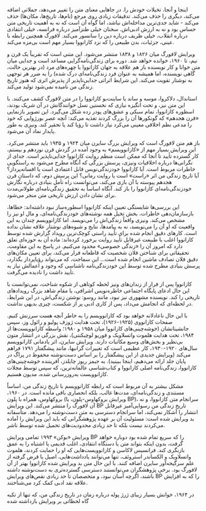 اینجا و آنجا، تخیلات خودش را. در جاهایی معنای متن را تغییر می‌دهد، جملاتی اضافه می‌کند، دیگری را حذف می‌کند. تدقیقات زیادی روی مرجع (نام‌ها، تاریخ‌ها، مکان‌ها) حذف می‌کند - شاید جدی‌ترین مداخله‌اش نباشد، اما گواه آن است که نه به اهمیت تاریخی متن حساس بود و نه به ارزش ادبی‌اش. سخنان خیلی طنزآمیز درباره فرانسه، خیلی انتقادی درباره انقلاب، خیلی ظریف درباره دین را سانسور می‌کند. لافورگ همچنین رابطه با عینی، جزئیات، بدن طبیعی را که نزد کازانووا بسیار مهم است بی‌مزه می‌کند.

ویرایش لافورگ میان ۱۸۲۶ و ۱۸۳۸ منتشر می‌شود. این متنی است که تقریباً یک قرن و نیم، تا ۱۹۶۰، خوانده خواهد شد. دوره برای زندگی‌نامه‌گرایی مساعد است و جدایی میان متن خوانا و کار نویسنده باز هم علاقه به جهان کازانووا یا چهره‌های مرد (در بهترین حالت، گاهی نویسنده، اما همیشه به عنوان فرد زندگی‌نامه‌ای درک شده) را به ضرر هر توجهی به نوشتار تقویت می‌کند. این شرایط اثراتی جدایی‌ناپذیر از پذیرش اثری که هنوز تاریخ زندگی من نامیده نمی‌شود تولید می‌کند.

استاندال، دلاکروا، موسه و ساند یا ساینت‌بو کازانووا را در متن لافورگ کشف می‌کنند. با این متن نیز، و تحت انگیزه نیازی که نخستین نسل خوانندگانش در آن شریک بودند، اسطوره کازانووا، تمام سبکی و عشق‌های پودر زده شکل می‌گیرد. این تصویر بازنمایی «قرن هجدهم» که گونکورها آن را بزرگ کردند تغذیه می‌کند: آنچه عصر بورژوایی که خود را مدعی نظم اخلاقی معینی می‌کرد نیاز داشت تا رؤیا کند یا تحقیر کند. ونیزی به طور پایدار نماد آن می‌شود.

باز هم متن لافورگ است که ویرایش بزرگ سایرن میان ۱۹۲۴ و ۱۹۳۵ باید منتشر می‌کرد. این ویرایش بسیار مهم از «کازانوویسم» به وجود آمده در گردش قرن نوزدهم و بیستم، کار گسترده تأیید تا آنجا که ممکن است منظم روایت کازانووا جدایی‌ناپذیر است. جدای از نگرانی‌ها درباره اخلاقیات ونیزی، پرسش بزرگی که آنگاه مطرح می‌شود به راستگویی خاطرات مربوط است. آیا کازانووا خودزندگی‌نویس قابل اعتمادی است یا افسانه‌پرداز؟ آیا تاریخ زندگی من اثر «راست» است یا روایت رمانی؟ این پرسش دوم، که داستان قرن هجدهم پیوسته با آن بازی می‌کند، می‌توانست راه تأمل بنیادی درباره نگارش خودزندگی‌نامه‌ای کازانووا را باز کند. آنگاه اساساً به تحقیق زندگی‌نامه‌ای طولانی‌مدت برای نشان دادن ارزش تاریخی متن منجر می‌شود.

این بررسی‌ها شایستگی تعیین اینکه کازانووا اسطوره‌ساز نبود داشته‌اند: خطاها، بازسازمان‌دهی خاطرات، بخش تخیل همه نوشته‌های خودزندگی‌نامه‌ای، و مال او نیز را مشخص می‌کند. ونیزی واقعاً زندگی‌اش را می‌نویسد. اما کازانوویسم چندان به این واقعیت که او آن را می‌نویسد، نه به پیامدها، نتایج و شیوه‌های نوشتار علاقه نشان نداده است. کارهای دقیق انجام شده برای تأیید راستی کوچک‌ترین رویداد گزارش شده توسط کازانووا اغلب با طبیعت غیرقابل تأیید روایت برخورد کرده‌اند: ماده آن به حوزه‌ای تعلق دارد که امروز آن را «زندگی خصوصی» محدود می‌کنیم. در پاسخ به این مقاومت، تحقیقاتی برای شناختن فلان شخصیت که قاطعانه فرار می‌کند، برای تعیین مکان‌های دقیق فلان تصادف ماشین انجام شده است... این سماجت، که می‌تواند رؤیاپرداز بگذارد، پرسش بنیادی مطرح شده توسط این خودزندگی‌نامه ناشناسی که وجود و اعمالش نیاز به تأیید داشت را نادیده می‌گرفت.

کازانووا پس از فرار از زندان‌های ونیز لحظه کوتاهی از شکوه شناخت، نمی‌توانست با این حال ادعای پایگاه اجتماعی خاطره‌نویس اشرافی، یا مقام شاهد بزرگ رویدادهای تاریخی را کند. نویسنده مشهوری نیز نبود، مانند روسو: نوشتن زندگی‌اش، در این شرایط، در لحظه‌ای که انجامش می‌داد، پس از کاری ادبی پر از شکست، چیزی بدیهی نداشت.

با این حال ناعادلانه خواهد بود که کازانوویسم را به خاطر آنچه هست سرزنش کنیم. صفحات کازانووی (۱۹۲۵-۱۹۲۶)، تحت هدایت ژوزف پولیو و رائول وز، سپس جانشینانشان (خوشه‌چینی‌های کازانووا میان ۱۹۵۸ و ۱۹۸۰؛ واسطه کازانوویست‌ها از ۱۹۸۴، تحت هدایت هلموت واتسلاویک و فوریو لوچیکنتی)، نقش بزرگی در انتشار متون بی‌نظیر و بخش‌های وسیع مکاتبات دارند. ویرایش سایرن، اثر یادمانی کازانوویسم سال‌های ۱۹۲۰-۱۹۳۰، کار عظیمی است که تغییرات گرانبها، مانند پیشگفتار ۱۷۹۱ فراهم می‌کند (ویرایش جدیدی از این پیشگفتار را بر اساس دست‌نوشته محفوظ در پراگ در پایان جلد ارائه می‌دهیم، اینجا ببینید). به جیمز ریوز چایلدز، آفریننده خوشه‌چینی‌های کازانووا، زندگی‌نامه اصلی کازانووا و کتاب‌شناسی عالمانه‌ترین، که سپس توسط مجلات کازانوویست به‌روزرسانی شده، مدیون هستیم.

مشکل بیشتر به آن مربوط است که رابطه کازانوویسم با تاریخ زندگی من، اساساً مستندی و زندگی‌نامه‌ای، مدت‌ها غالب، بلکه انحصاری باقی مانده است. در ۱۹۶۰، بروکهاوس، همراه با پلون (ویرایش بروکهاوس-پلون، یا BP)، سرانجام متن کازانووا، و نه آن لافورگ را منتشر می‌کند. این ویرایش BP تاریخ زندگی من رسوایی‌آمیز غیرقابل انتشار را آشکار نمی‌کند، اما سرانجام دسترسی به متن دست‌نوشته را می‌دهد. متأسفانه بد ویرایش شده است: مسئولیت آن بر عهده پژوهشگرانی که باید این ویرایش را آماده می‌کردند نیست بلکه تا حد زیادی محدودیت‌های تحمیل شده توسط ناشر.

ویرایش «بوکن» ۱۹۹۳ تمامی ویرایش BP را که سریع تمام شده بود دوباره خواهد گرفت، بدون اینکه بتواند متن یا دستگاه انتقادی، اغلب قدیمی یا اشتباه را به عمق بازنگری کند. فرانسیس لاکاسن و کازانوویست‌هایی که او را حمایت کردند، هلموت واتسلاویک و الکساندر استروئف، تنها می‌توانند یادداشت‌هایی، اصیل یا قرض گرفته از علم سرگیجه‌آور سایرن اضافه کنند. با این حال متن بد ویرایش شده کازانووا بهتر از آن لافورگ بود. برخی پژوهشگران می‌توانستند دسترسی گسترده‌تری به دست‌نوشته داشته باشند، اگرچه آسان نبود، و متخصصان تا حد زیادی نقص‌های ویرایش BP را که به افزایش علاقه نقد ادبی کمک کرد می‌شناختند.

در ۱۹۶۴، خوانش بسیار زیبای ژرژ پوله درباره زمان در تاریخ زندگی من، که تنها از تکیه گاه لحظاتی بر ویرایش بازداشته شده